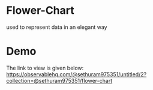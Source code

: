 # Flower-Chart
used to represent data in an elegant way

# Demo

The link to view is given below:
https://observablehq.com/@sethuram975351/untitled/2?collection=@sethuram975351/flower-chart

